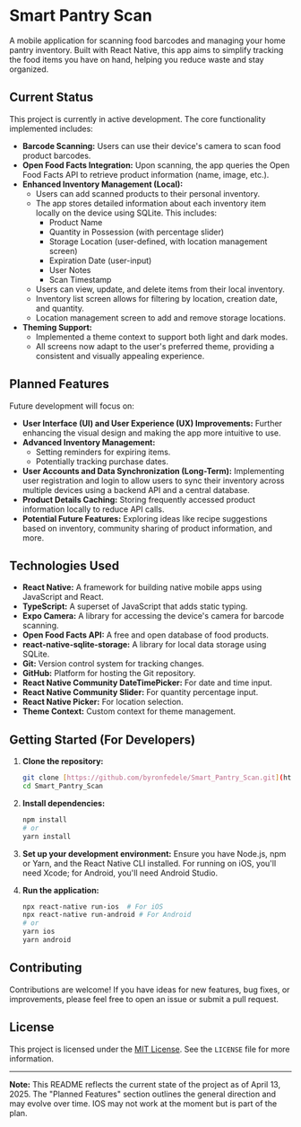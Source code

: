 # Smart Pantry Scan

A mobile application for scanning food barcodes and managing your home pantry inventory. Built with React Native, this app aims to simplify tracking the food items you have on hand, helping you reduce waste and stay organized.

## Current Status

This project is currently in active development. The core functionality implemented includes:

* **Barcode Scanning:** Users can use their device's camera to scan food product barcodes.
* **Open Food Facts Integration:** Upon scanning, the app queries the Open Food Facts API to retrieve product information (name, image, etc.).
* **Enhanced Inventory Management (Local):**
    * Users can add scanned products to their personal inventory.
    * The app stores detailed information about each inventory item locally on the device using SQLite. This includes:
        * Product Name
        * Quantity in Possession (with percentage slider)
        * Storage Location (user-defined, with location management screen)
        * Expiration Date (user-input)
        * User Notes
        * Scan Timestamp
    * Users can view, update, and delete items from their local inventory.
    * Inventory list screen allows for filtering by location, creation date, and quantity.
    * Location management screen to add and remove storage locations.
* **Theming Support:**
    * Implemented a theme context to support both light and dark modes.
    * All screens now adapt to the user's preferred theme, providing a consistent and visually appealing experience.

## Planned Features

Future development will focus on:

* **User Interface (UI) and User Experience (UX) Improvements:** Further enhancing the visual design and making the app more intuitive to use.
* **Advanced Inventory Management:**
    * Setting reminders for expiring items.
    * Potentially tracking purchase dates.
* **User Accounts and Data Synchronization (Long-Term):** Implementing user registration and login to allow users to sync their inventory across multiple devices using a backend API and a central database.
* **Product Details Caching:** Storing frequently accessed product information locally to reduce API calls.
* **Potential Future Features:** Exploring ideas like recipe suggestions based on inventory, community sharing of product information, and more.

## Technologies Used

* **React Native:** A framework for building native mobile apps using JavaScript and React.
* **TypeScript:** A superset of JavaScript that adds static typing.
* **Expo Camera:** A library for accessing the device's camera for barcode scanning.
* **Open Food Facts API:** A free and open database of food products.
* **react-native-sqlite-storage:** A library for local data storage using SQLite.
* **Git:** Version control system for tracking changes.
* **GitHub:** Platform for hosting the Git repository.
* **React Native Community DateTimePicker:** For date and time input.
* **React Native Community Slider:** For quantity percentage input.
* **React Native Picker:** For location selection.
* **Theme Context:** Custom context for theme management.

## Getting Started (For Developers)

1.  **Clone the repository:**
    ```bash
    git clone [https://github.com/byronfedele/Smart_Pantry_Scan.git](https://github.com/byronfedele/Smart_Pantry_Scan.git)
    cd Smart_Pantry_Scan
    ```

2.  **Install dependencies:**
    ```bash
    npm install
    # or
    yarn install
    ```

3.  **Set up your development environment:** Ensure you have Node.js, npm or Yarn, and the React Native CLI installed. For running on iOS, you'll need Xcode; for Android, you'll need Android Studio.

4.  **Run the application:**
    ```bash
    npx react-native run-ios  # For iOS
    npx react-native run-android # For Android
    # or
    yarn ios
    yarn android
    ```

## Contributing

Contributions are welcome! If you have ideas for new features, bug fixes, or improvements, please feel free to open an issue or submit a pull request.

## License

This project is licensed under the [MIT License](LICENSE). See the `LICENSE` file for more information.

---

**Note:** This README reflects the current state of the project as of April 13, 2025. The "Planned Features" section outlines the general direction and may evolve over time.  IOS may not work at the moment but is part of the plan.